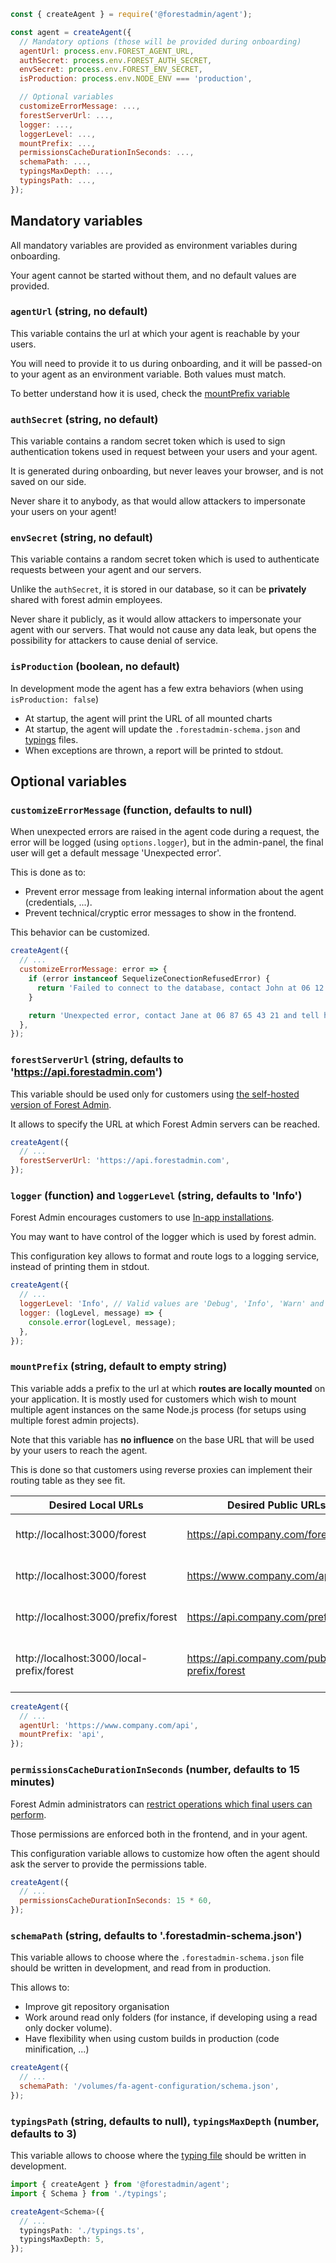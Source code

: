 ```javascript
const { createAgent } = require('@forestadmin/agent');

const agent = createAgent({
  // Mandatory options (those will be provided during onboarding)
  agentUrl: process.env.FOREST_AGENT_URL,
  authSecret: process.env.FOREST_AUTH_SECRET,
  envSecret: process.env.FOREST_ENV_SECRET,
  isProduction: process.env.NODE_ENV === 'production',

  // Optional variables
  customizeErrorMessage: ...,
  forestServerUrl: ...,
  logger: ...,
  loggerLevel: ...,
  mountPrefix: ...,
  permissionsCacheDurationInSeconds: ...,
  schemaPath: ...,
  typingsMaxDepth: ...,
  typingsPath: ...,
});
```

## Mandatory variables

All mandatory variables are provided as environment variables during onboarding.

Your agent cannot be started without them, and no default values are provided.

### `agentUrl` (string, no default)

This variable contains the url at which your agent is reachable by your users.

You will need to provide it to us during onboarding, and it will be passed-on to your agent as an environment variable. Both values must match.

To better understand how it is used, check the [mountPrefix variable](#mountprefix-string-default-to-empty-string)

### `authSecret` (string, no default)

This variable contains a random secret token which is used to sign authentication tokens used in request between your users and your agent.

It is generated during onboarding, but never leaves your browser, and is not saved on our side.

Never share it to anybody, as that would allow attackers to impersonate your users on your agent!

### `envSecret` (string, no default)

This variable contains a random secret token which is used to authenticate requests between your agent and our servers.

Unlike the `authSecret`, it is stored in our database, so it can be **privately** shared with forest admin employees.

Never share it publicly, as it would allow attackers to impersonate your agent with our servers. That would not cause any data leak, but opens the possibility for attackers to cause denial of service.

### `isProduction` (boolean, no default)

In development mode the agent has a few extra behaviors (when using `isProduction: false`)

- At startup, the agent will print the URL of all mounted charts
- At startup, the agent will update the `.forestadmin-schema.json` and [typings](../autocompletion-and-typings.md) files.
- When exceptions are thrown, a report will be printed to stdout.

## Optional variables

### `customizeErrorMessage` (function, defaults to null)

When unexpected errors are raised in the agent code during a request, the error will be logged (using `options.logger`), but in the admin-panel, the final user will get a default message 'Unexpected error'.

This is done as to:

- Prevent error message from leaking internal information about the agent (credentials, ...).
- Prevent technical/cryptic error messages to show in the frontend.

This behavior can be customized.

```javascript
createAgent({
  // ...
  customizeErrorMessage: error => {
    if (error instanceof SequelizeConectionRefusedError) {
      return 'Failed to connect to the database, contact John at 06 12 34 56 78 and tell him to reboot the server';
    }

    return 'Unexpected error, contact Jane at 06 87 65 43 21 and tell her to get it fixed.';
  },
});
```

### `forestServerUrl` (string, defaults to 'https://api.forestadmin.com')

This variable should be used only for customers using [the self-hosted version of Forest Admin](https://www.forestadmin.com/self-hosted).

It allows to specify the URL at which Forest Admin servers can be reached.

```javascript
createAgent({
  // ...
  forestServerUrl: 'https://api.forestadmin.com',
});
```

### `logger` (function) and `loggerLevel` (string, defaults to 'Info')

Forest Admin encourages customers to use [In-app installations](./README.md#standalone-vs-in-app-installation).

You may want to have control of the logger which is used by forest admin.

This configuration key allows to format and route logs to a logging service, instead of printing them in stdout.

```javascript
createAgent({
  // ...
  loggerLevel: 'Info', // Valid values are 'Debug', 'Info', 'Warn' and 'Error'
  logger: (logLevel, message) => {
    console.error(logLevel, message);
  },
});
```

### `mountPrefix` (string, default to empty string)

This variable adds a prefix to the url at which **routes are locally mounted** on your application.
It is mostly used for customers which wish to mount multiple agent instances on the same Node.js process (for setups using multiple forest admin projects).

Note that this variable has **no influence** on the base URL that will be used by your users to reach the agent.

This is done so that customers using reverse proxies can implement their routing table as they see fit.

| Desired Local URLs                        | Desired Public URLs                          | How to configure your agent                                                        |
| ----------------------------------------- | -------------------------------------------- | ---------------------------------------------------------------------------------- |
| http://localhost:3000/forest              | https://api.company.com/forest               | mountPrefix = ''<br>agentUrl = 'https://api.company.com'                           |
| http://localhost:3000/forest              | https://www.company.com/api/forest           | mountPrefix = ''<br>agentUrl = 'https://www.company.com/api'                       |
| http://localhost:3000/prefix/forest       | https://api.company.com/prefix/forest        | mountPrefix = 'prefix'<br>agentUrl = 'https://api.company.com/prefix'              |
| http://localhost:3000/local-prefix/forest | https://api.company.com/public-prefix/forest | mountPrefix = 'local-prefix'<br>agentUrl = 'https://api.company.com/public-prefix' |

```javascript
createAgent({
  // ...
  agentUrl: 'https://www.company.com/api',
  mountPrefix: 'api',
});
```

### `permissionsCacheDurationInSeconds` (number, defaults to 15 minutes)

Forest Admin administrators can [restrict operations which final users can perform](https://docs.forestadmin.com/user-guide/project-settings/teams-and-users).

Those permissions are enforced both in the frontend, and in your agent.

This configuration variable allows to customize how often the agent should ask the server to provide the permissions table.

```javascript
createAgent({
  // ...
  permissionsCacheDurationInSeconds: 15 * 60,
});
```

### `schemaPath` (string, defaults to '.forestadmin-schema.json')

This variable allows to choose where the `.forestadmin-schema.json` file should be written in development, and read from in production.

This allows to:

- Improve git repository organisation
- Work around read only folders (for instance, if developing using a read only docker volume).
- Have flexibility when using custom builds in production (code minification, ...)

```javascript
createAgent({
  // ...
  schemaPath: '/volumes/fa-agent-configuration/schema.json',
});
```

### `typingsPath` (string, defaults to null), `typingsMaxDepth` (number, defaults to 3)

This variable allows to choose where the [typing file](./autocompletion-and-typings.md) should be written in development.

```typescript
import { createAgent } from '@forestadmin/agent';
import { Schema } from './typings';

createAgent<Schema>({
  // ...
  typingsPath: './typings.ts',
  typingsMaxDepth: 5,
});
```

